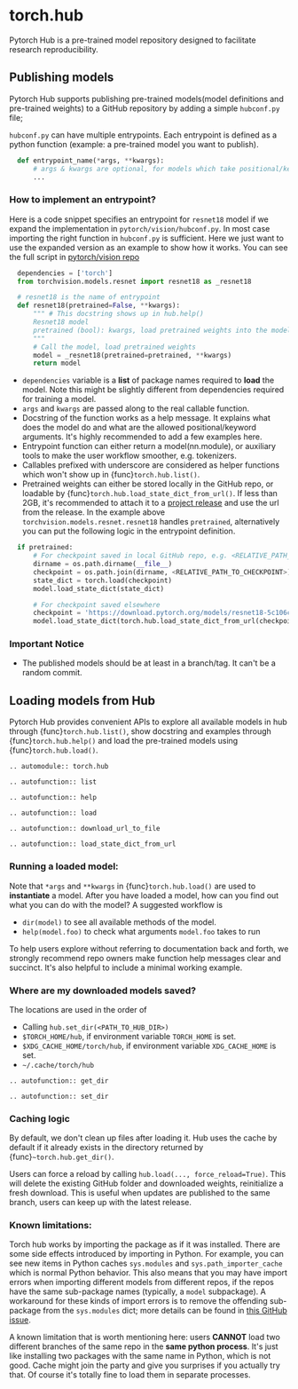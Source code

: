 # torch.hub

Pytorch Hub is a pre-trained model repository designed to facilitate research reproducibility.

## Publishing models

Pytorch Hub supports publishing pre-trained models(model definitions and pre-trained weights)
to a GitHub repository by adding a simple `hubconf.py` file;

`hubconf.py` can have multiple entrypoints. Each entrypoint is defined as a python function
(example: a pre-trained model you want to publish).

```python
  def entrypoint_name(*args, **kwargs):
      # args & kwargs are optional, for models which take positional/keyword arguments.
      ...
```

### How to implement an entrypoint?

Here is a code snippet specifies an entrypoint for `resnet18` model if we expand
the implementation in `pytorch/vision/hubconf.py`.
In most case importing the right function in `hubconf.py` is sufficient. Here we
just want to use the expanded version as an example to show how it works.
You can see the full script in
[pytorch/vision repo](https://github.com/pytorch/vision/blob/master/hubconf.py)

```python
  dependencies = ['torch']
  from torchvision.models.resnet import resnet18 as _resnet18

  # resnet18 is the name of entrypoint
  def resnet18(pretrained=False, **kwargs):
      """ # This docstring shows up in hub.help()
      Resnet18 model
      pretrained (bool): kwargs, load pretrained weights into the model
      """
      # Call the model, load pretrained weights
      model = _resnet18(pretrained=pretrained, **kwargs)
      return model
```

- `dependencies` variable is a **list** of package names required to **load** the model. Note this might
  be slightly different from dependencies required for training a model.
- `args` and `kwargs` are passed along to the real callable function.
- Docstring of the function works as a help message. It explains what does the model do and what
  are the allowed positional/keyword arguments. It's highly recommended to add a few examples here.
- Entrypoint function can either return a model(nn.module), or auxiliary tools to make the user workflow smoother, e.g. tokenizers.
- Callables prefixed with underscore are considered as helper functions which won't show up in {func}`torch.hub.list()`.
- Pretrained weights can either be stored locally in the GitHub repo, or loadable by
  {func}`torch.hub.load_state_dict_from_url()`. If less than 2GB, it's recommended to attach it to a [project release](https://help.github.com/en/articles/distributing-large-binaries)
  and use the url from the release.
  In the example above `torchvision.models.resnet.resnet18` handles `pretrained`, alternatively you can put the following logic in the entrypoint definition.

```python
  if pretrained:
      # For checkpoint saved in local GitHub repo, e.g. <RELATIVE_PATH_TO_CHECKPOINT>=weights/save.pth
      dirname = os.path.dirname(__file__)
      checkpoint = os.path.join(dirname, <RELATIVE_PATH_TO_CHECKPOINT>)
      state_dict = torch.load(checkpoint)
      model.load_state_dict(state_dict)

      # For checkpoint saved elsewhere
      checkpoint = 'https://download.pytorch.org/models/resnet18-5c106cde.pth'
      model.load_state_dict(torch.hub.load_state_dict_from_url(checkpoint, progress=False))
```

### Important Notice

- The published models should be at least in a branch/tag. It can't be a random commit.

## Loading models from Hub

Pytorch Hub provides convenient APIs to explore all available models in hub
through {func}`torch.hub.list()`, show docstring and examples through
{func}`torch.hub.help()` and load the pre-trained models using
{func}`torch.hub.load()`.

```{eval-rst}
.. automodule:: torch.hub
```

```{eval-rst}
.. autofunction:: list
```

```{eval-rst}
.. autofunction:: help
```

```{eval-rst}
.. autofunction:: load
```

```{eval-rst}
.. autofunction:: download_url_to_file
```

```{eval-rst}
.. autofunction:: load_state_dict_from_url
```

### Running a loaded model:

Note that `*args` and `**kwargs` in {func}`torch.hub.load()` are used to
**instantiate** a model. After you have loaded a model, how can you find out
what you can do with the model?
A suggested workflow is

- `dir(model)` to see all available methods of the model.
- `help(model.foo)` to check what arguments `model.foo` takes to run

To help users explore without referring to documentation back and forth, we strongly
recommend repo owners make function help messages clear and succinct. It's also helpful
to include a minimal working example.

### Where are my downloaded models saved?

The locations are used in the order of

- Calling `hub.set_dir(<PATH_TO_HUB_DIR>)`
- `$TORCH_HOME/hub`, if environment variable `TORCH_HOME` is set.
- `$XDG_CACHE_HOME/torch/hub`, if environment variable `XDG_CACHE_HOME` is set.
- `~/.cache/torch/hub`

```{eval-rst}
.. autofunction:: get_dir
```

```{eval-rst}
.. autofunction:: set_dir
```

### Caching logic

By default, we don't clean up files after loading it. Hub uses the cache by default if it already exists in the
directory returned by {func}`~torch.hub.get_dir()`.

Users can force a reload by calling `hub.load(..., force_reload=True)`. This will delete
the existing GitHub folder and downloaded weights, reinitialize a fresh download. This is useful
when updates are published to the same branch, users can keep up with the latest release.

### Known limitations:

Torch hub works by importing the package as if it was installed. There are some side effects
introduced by importing in Python. For example, you can see new items in Python caches
`sys.modules` and `sys.path_importer_cache` which is normal Python behavior.
This also means that you may have import errors when importing different models
from different repos, if the repos have the same sub-package names (typically, a
`model` subpackage). A workaround for these kinds of import errors is to
remove the offending sub-package from the `sys.modules` dict; more details can
be found in [this GitHub issue](https://github.com/pytorch/hub/issues/243#issuecomment-942403391).

A known limitation that is worth mentioning here: users **CANNOT** load two different branches of
the same repo in the **same python process**. It's just like installing two packages with the
same name in Python, which is not good. Cache might join the party and give you surprises if you
actually try that. Of course it's totally fine to load them in separate processes.
